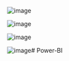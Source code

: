 ![image](https://github.com/Shifanaaz125/Power-BI/assets/120267469/bd684318-95d4-498b-935a-2d9072dca214)

 
 
 ![image](https://github.com/Shifanaaz125/Power-BI/assets/120267469/4b78d16d-6928-4553-8d41-7d270b9a7a5b)




![image](https://github.com/Shifanaaz125/Power-BI/assets/120267469/105b9aec-dfd2-4389-81f3-fa1c0a0af290)  





![image](https://github.com/Shifanaaz125/Power-BI/assets/120267469/20966eb1-2eca-48ee-9bcc-4cc7b73de739)# Power-BI

